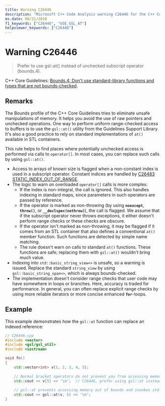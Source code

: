 ```yaml
---
title: Warning C26446
description: "Microsoft C++ Code Analysis warning C26446 for the C++ Core Guidelines case Bounds.4."
ms.date: 08/21/2010
f1_keywords: ["C26446", "USE_GSL_AT"]
helpviewer_keywords: ["C26446"]
---
```

# Warning C26446

> Prefer to use gsl::at() instead of unchecked subscript operator (bounds.4).

C++ Core Guidelines: [Bounds.4: Don't use standard-library functions and types that are not bounds-checked](https://isocpp.github.io/CppCoreGuidelines/CppCoreGuidelines#SS-bounds).

## Remarks

The Bounds profile of the C++ Core Guidelines tries to eliminate unsafe manipulations of memory. It helps you avoid the use of raw pointers and unchecked operations. One way to perform uniform range-checked access to buffers is to use the `gsl::at()` utility from the Guidelines Support Library. It's also a good practice to rely on standard implementations of `at()` available in STL containers.

This rule helps to find places where potentially unchecked access is performed via calls to `operator[]`. In most cases, you can replace such calls by using `gsl::at()`.

- Access to arrays of known size is flagged when a non-constant index is used in a subscript operator. Constant indices are handled by [C26483 STATIC_INDEX_OUT_OF_RANGE](c26483.md).
- The logic to warn on overloaded `operator[]` calls is more complex:
  - If the index is non-integral, the call is ignored. This also handles indexing in standard maps, since parameters in such operators are passed by reference.
  - If the operator is marked as non-throwing (by using **`noexcept`**, **`throw()`**, or **`__declspec(nothrow)`**), the call is flagged. We assume that if the subscript operator never throws exceptions, it either doesn't perform range checks or these checks are obscure.
  - If the operator isn't marked as non-throwing, it may be flagged if it comes from an STL container that also defines a conventional `at()` member function. Such functions are detected by simple name matching.
  - The rule doesn't warn on calls to standard `at()` functions. These functions are safe; replacing them with `gsl::at()` wouldn't bring much value.
- Indexing into `std::basic_string_view<>` is unsafe, so a warning is issued. Replace the standard `string_view` by using `gsl::basic_string_span<>`, which is always bounds-checked.
- The implementation doesn't consider range checks that user code may have somewhere in loops or branches. Here, accuracy is traded for performance. In general, you can often replace explicit range checks by using more reliable iterators or more concise enhanced **`for`**-loops.

## Example

This example demonstrates how the `gsl::at` function can replace an indexed reference:

```cpp
// C26446.cpp
#include <vector>
#include <gsl/gsl_util>
#include <iostream>

void fn()
{
    std::vector<int> v{1, 2, 3, 4, 5};
  
    // Normal bracket operators do not prevent you from accessing memory out of bounds.
    std::cout << v[5] << '\n';  // C26446, prefer using gsl::at instead of using operator[].
  
    // gsl::at prevents accessing memory out of bounds and invokes std::terminate on access.
    std::cout << gsl::at(v, 5) << '\n';
}
```
